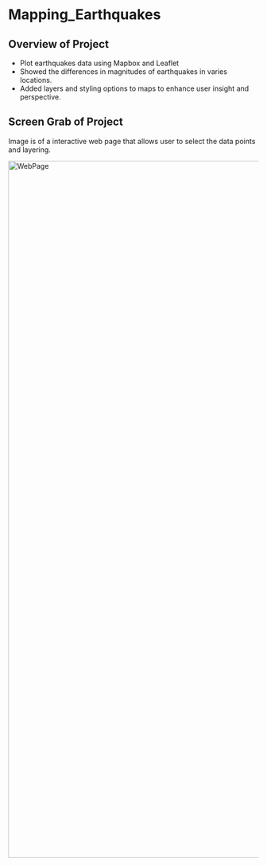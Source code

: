 # Mapping_Earthquakes


## Overview of Project

  * Plot earthquakes data using Mapbox and Leaflet
  * Showed the differences in magnitudes of earthquakes in varies locations.
  * Added layers and styling options to maps to enhance user insight and perspective.
  
  
  ## Screen Grab of Project
  
  Image is of a interactive web page that allows user to select the data points and layering.
  
  <img width="1401" alt="WebPage" src="https://user-images.githubusercontent.com/90155651/191672987-f30e08e7-fc05-4c55-bdfa-3584218ef716.png">
